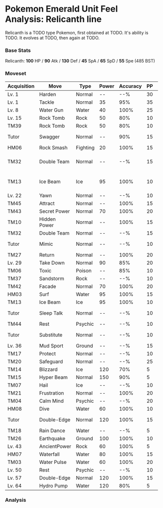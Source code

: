 # Pokemon Emerald Unit Feel Analysis: Relicanth line

Relicanth is a TODO type Pokemon, first obtained at TODO. It's ability is TODO. It evolves at TODO, then again at TODO.

### Base Stats

Relicanth: **100** HP / **90** Atk / **130** Def / **45** SpA / **65** SpD / **55** Spe (485 BST)

### Moveset

|Acquisition|Move        |Type    |Power|Accuracy|PP |Notes                    |
|---        |---         |---     |---  |---     |---|---                      |
|Lv. 1      |Harden      |Normal  |--   |--%     |30 |                         |
|Lv. 1      |Tackle      |Normal  |35   |95%     |35 |                         |
|Lv. 8      |Water Gun   |Water   |40   |100%    |25 |                         |
|Lv. 15     |Rock Tomb   |Rock    |50   |80%     |10 |                         |
|TM39       |Rock Tomb   |Rock    |50   |80%     |10 |                         |
|Tutor      |Swagger     |Normal  |--   |90%     |15 |Emerald only             |
|HM06       |Rock Smash  |Fighting|20   |100%    |15 |                         |
|TM32       |Double Team |Normal  |--   |--%     |15 |Buy at Game Corner       |
|TM13       |Ice Beam    |Ice     |95   |100%    |10 |Buy at Game Corner       |
|Lv. 22     |Yawn        |Normal  |--   |--%     |10 |                         |
|TM45       |Attract     |Normal  |--   |100%    |15 |                         |
|TM43       |Secret Power|Normal  |70   |100%    |20 |                         |
|TM10       |Hidden Power|Normal  |--   |100%    |15 |                         |
|TM32       |Double Team |Normal  |--   |--%     |15 |                         |
|Tutor      |Mimic       |Normal  |--   |--%     |10 |Emerald only             |
|TM27       |Return      |Normal  |--   |100%    |20 |                         |
|Lv. 29     |Take Down   |Normal  |90   |85%     |20 |                         |
|TM06       |Toxic       |Poison  |--   |85%     |10 |                         |
|TM37       |Sandstorm   |Rock    |--   |--%     |10 |                         |
|TM42       |Facade      |Normal  |70   |100%    |20 |                         |
|HM03       |Surf        |Water   |95   |100%    |15 |                         |
|TM13       |Ice Beam    |Ice     |95   |100%    |10 |                         |
|Tutor      |Sleep Talk  |Normal  |--   |--%     |10 |Emerald only             |
|TM44       |Rest        |Psychic |--   |--%     |10 |                         |
|Tutor      |Substitute  |Normal  |--   |--%     |10 |Emerald only             |
|Lv. 36     |Mud Sport   |Ground  |--   |--%     |15 |                         |
|TM17       |Protect     |Normal  |--   |--%     |10 |                         |
|TM20       |Safeguard   |Normal  |--   |--%     |25 |                         |
|TM14       |Blizzard    |Ice     |120  |70%     |5  |                         |
|TM15       |Hyper Beam  |Normal  |150  |90%     |5  |                         |
|TM07       |Hail        |Ice     |--   |--%     |10 |                         |
|TM21       |Frustration |Normal  |--   |100%    |20 |                         |
|TM04       |Calm Mind   |Psychic |--   |--%     |20 |                         |
|HM08       |Dive        |Water   |60   |100%    |10 |                         |
|Tutor      |Double-Edge |Normal  |120  |100%    |15 |Emerald only             |
|TM18       |Rain Dance  |Water   |--   |--%     |5  |                         |
|TM26       |Earthquake  |Ground  |100  |100%    |10 |                         |
|Lv. 43     |AncientPower|Rock    |60   |100%    |5  |                         |
|HM07       |Waterfall   |Water   |80   |100%    |15 |                         |
|TM03       |Water Pulse |Water   |60   |100%    |20 |                         |
|Lv. 50     |Rest        |Psychic |--   |--%     |10 |                         |
|Lv. 57     |Double-Edge |Normal  |120  |100%    |15 |                         |
|Lv. 64     |Hydro Pump  |Water   |120  |80%     |5  |                         |

### Analysis